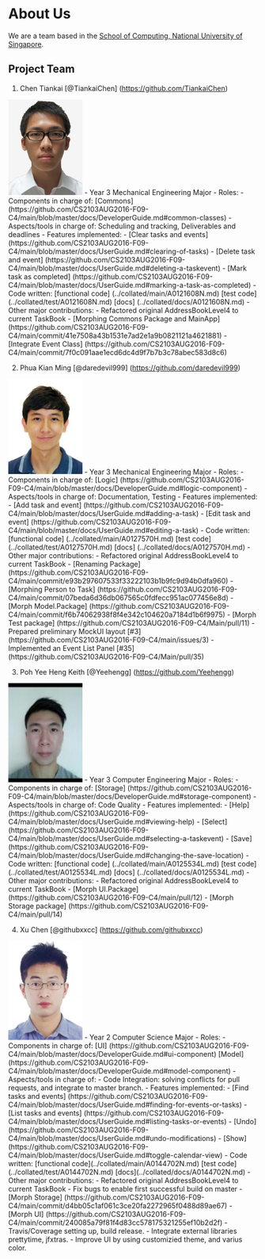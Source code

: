 # About Us

We are a team based in the [School of Computing, National University of Singapore](http://www.comp.nus.edu.sg).

## Project Team
1. Chen Tiankai [@TiankaiChen] (https://github.com/TiankaiChen)  
  <img src="images/Tiankai.jpg" width="150">  
  - Year 3 Mechanical Engineering Major
  - Roles:
  	- Components in charge of: [Commons] (https://github.com/CS2103AUG2016-F09-C4/main/blob/master/docs/DeveloperGuide.md#common-classes)
    - Aspects/tools in charge of: Scheduling and tracking, Deliverables and deadlines
    - Features implemented:
      - [Clear tasks and events] (https://github.com/CS2103AUG2016-F09-C4/main/blob/master/docs/UserGuide.md#clearing-of-tasks) 
      - [Delete task and event] (https://github.com/CS2103AUG2016-F09-C4/main/blob/master/docs/UserGuide.md#deleting-a-taskevent)
      - [Mark task as completed] (https://github.com/CS2103AUG2016-F09-C4/main/blob/master/docs/UserGuide.md#marking-a-task-as-completed)
    - Code written: [functional code] (../collated/main/A0121608N.md) [test code] (../collated/test/A0121608N.md) [docs] (../collated/docs/A0121608N.md)
    - Other major contributions:
      - Refactored original AddressBookLevel4 to current TaskBook
			- [Morphing Commons Package and MainApp] (https://github.com/CS2103AUG2016-F09-C4/main/commit/41e7508a43b1531e7ad2e1a9b0821121a4621881)
			- [Integrate Event Class] (https://github.com/CS2103AUG2016-F09-C4/main/commit/7f0c091aae1ecd6dc4d9f7b7b3c78abec583d8c6)
			
2. Phua Kian Ming [@daredevil999] (https://github.com/daredevil999)  
  <img src="images/Kianming.jpg" width="150">  
  - Year 3 Mechanical Engineering Major
  - Roles:
  	- Components in charge of: [Logic] (https://github.com/CS2103AUG2016-F09-C4/main/blob/master/docs/DeveloperGuide.md#logic-component)
  	- Aspects/tools in charge of: Documentation, Testing 
    - Features implemented:
      - [Add task and event] (https://github.com/CS2103AUG2016-F09-C4/main/blob/master/docs/UserGuide.md#adding-a-task)
      - [Edit task and event] (https://github.com/CS2103AUG2016-F09-C4/main/blob/master/docs/UserGuide.md#editing-a-task)
    - Code written: [functional code] (../collated/main/A0127570H.md) [test code] (../collated/test/A0127570H.md) [docs] (../collated/docs/A0127570H.md)
    - Other major contributions:
      - Refactored original AddressBookLevel4 to current TaskBook
        - [Renaming Package] (https://github.com/CS2103AUG2016-F09-C4/main/commit/e93b297607533f33222103b1b9fc9d94b0dfa960)
        - [Morphing Person to Task] (https://github.com/CS2103AUG2016-F09-C4/main/commit/07beda6d36db067565c0fdfecc951ac077456e8d)
        - [Morph Model.Package] (https://github.com/CS2103AUG2016-F09-C4/main/commit/f6b74062938f8f4e342c104620a7184d1b6f9975)
        - [Morph Test package] (https://github.com/CS2103AUG2016-F09-C4/Main/pull/11)
      - Prepared preliminary MockUI layout [#3] (https://github.com/CS2103AUG2016-F09-C4/main/issues/3)
      - Implemented an Event List Panel [#35] (https://github.com/CS2103AUG2016-F09-C4/Main/pull/35)
    
3. Poh Yee Heng Keith [@Yeehengg] (https://github.com/Yeehengg)  
  <img src="images/Keith.jpg" width="150">  
  - Year 3 Computer Engineering Major
  - Roles:
  	- Components in charge of: [Storage] (https://github.com/CS2103AUG2016-F09-C4/main/blob/master/docs/DeveloperGuide.md#storage-component)
  	- Aspects/tools in charge of: Code Quality
    - Features implemented:
      - [Help] (https://github.com/CS2103AUG2016-F09-C4/main/blob/master/docs/UserGuide.md#viewing-help)
      - [Select] (https://github.com/CS2103AUG2016-F09-C4/main/blob/master/docs/UserGuide.md#selecting-a-taskevent)
      - [Save] (https://github.com/CS2103AUG2016-F09-C4/main/blob/master/docs/UserGuide.md#changing-the-save-location)
    - Code written: [functional code] (../collated/main/A0125534L.md) [test code] (../collated/test/A0125534L.md) [docs] (../collated/docs/A0125534L.md)
    - Other major contributions: 
      - Refactored original AddressBookLevel4 to current TaskBook
        - [Morph UI.Package] (https://github.com/CS2103AUG2016-F09-C4/main/pull/12)
        - [Morph Storage package] (https://github.com/CS2103AUG2016-F09-C4/main/pull/14)

4. Xu Chen [@githubxxcc] (https://github.com/githubxxcc)  
  <img src="images/Xuchen.jpg" width="150">  
  - Year 2 Computer Science Major
  - Roles:
  	- Components in charge of: [UI] (https://github.com/CS2103AUG2016-F09-C4/main/blob/master/docs/DeveloperGuide.md#ui-component) [Model] (https://github.com/CS2103AUG2016-F09-C4/main/blob/master/docs/DeveloperGuide.md#model-component)
  	- Aspects/tools in charge of: 
      - Code Integration: solving conflicts for pull requests, and integrate to master branch.
    - Features implemented:
      - [Find tasks and events] (https://github.com/CS2103AUG2016-F09-C4/main/blob/master/docs/UserGuide.md#finding-for-events-or-tasks)
      - [List tasks and events] (https://github.com/CS2103AUG2016-F09-C4/main/blob/master/docs/UserGuide.md#listing-tasks-or-events)
      - [Undo] (https://github.com/CS2103AUG2016-F09-C4/main/blob/master/docs/UserGuide.md#undo-modifications)
      - [Show] (https://github.com/CS2103AUG2016-F09-C4/main/blob/master/docs/UserGuide.md#toggle-calendar-view)
    - Code written: [functional code](../collated/main/A0144702N.md) [test code](../collated/test/A0144702N.md) [docs](../collated/docs/A0144702N.md)
    - Other major contributions:
      - Refactored original AddressBookLevel4 to current TaskBook
        - Fix bugs to enable first successful build on master
        - [Morph Storage] (https://github.com/CS2103AUG2016-F09-C4/main/commit/d4bb05c1af061c3ce20fa2272965f0488d89ae67)
        - [Morph UI] (https://github.com/CS2103AUG2016-F09-C4/main/commit/240085a79f81f4d83cc578175321255ef10b2d2f)
      - Travis/Coverage setting up, build release.
      - Integrate external libraries prettytime, jfxtras.
      - Improve UI by using customizied theme, and varius color. 

